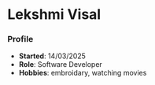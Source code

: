 # Lekshmi Visal
### Profile
- **Started**: 14/03/2025
- **Role**: Software Developer
- **Hobbies**: embroidary, watching movies

